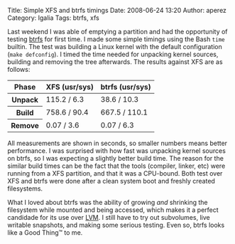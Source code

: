 Title: Simple XFS and btrfs timings
Date: 2008-06-24 13:20
Author: aperez
Category: Igalia
Tags: btrfs, xfs

Last weekend I was able of emptying a partition and had the opportunity
of testing [btrfs][] for first time. I made some simple timings using
the Bash `time` builtin. The test was building a Linux kernel with the
default configuration (`make defconfig`). I timed the time needed for
unpacking kernel sources, building and removing the tree afterwards. The
results against XFS are as follows:

<table>
<thead>
<tr>
<th>
Phase

</th>
<th>
XFS (usr/sys)

</th>
<th>
btrfs (usr/sys)

</th>
</tr>
</thead>
<tbody>
<tr>
<th>
Unpack

</th>
<td>
115.2 / 6.3

</td>
<td>
38.6 / 10.3

</td>
<tr>
<th>
Build

</th>
<td>
758.6 / 90.4

</td>
<td>
667.5 / 110.1

</td>
<tr>
<th>
Remove

</th>
<td>
0.07 / 3.6

</td>
<td>
0.07 / 6.3

</td>
</tbody>
</table>
All measurements are shown in seconds, so smaller numbers means better
performance. I was surprised with how fast was unpacking kernel sources
on btrfs, so I was expecting a slightly better build time. The reason
for the similar build times can be the fact that the tools (compiler,
linker, etc) were running from a XFS partition, and that it was a
CPU-bound. Both test over XFS and btrfs were done after a clean system
boot and freshly created filesystems.

What I loved about btrfs was the ability of growing *and* shrinking the
filesystem while mounted and being accessed, which makes it a perfect
candidade for its use over [LVM][]. I still have to try out subvolumes,
live writable snapshots, and making some serious testing. Even so, btrfs
looks like a Good Thing™ to me.

  [btrfs]: http://btrfs.wiki.kernel.org/
  [LVM]: http://en.wikipedia.org/wiki/Logical_Volume_Manager
